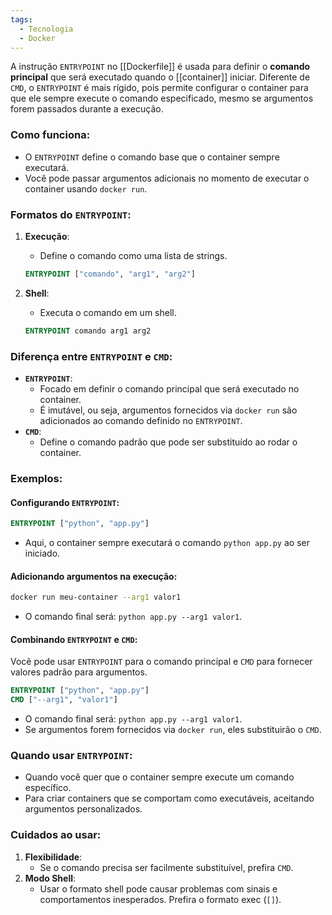 ```yaml
---
tags:
  - Tecnologia
  - Docker
---
```

A instrução `ENTRYPOINT` no [[Dockerfile]] é usada para definir o **comando principal** que será executado quando o [[container]] iniciar. Diferente de `CMD`, o `ENTRYPOINT` é mais rígido, pois permite configurar o container para que ele sempre execute o comando especificado, mesmo se argumentos forem passados durante a execução.

### Como funciona:

- O `ENTRYPOINT` define o comando base que o container sempre executará.
- Você pode passar argumentos adicionais no momento de executar o container usando `docker run`.

### Formatos do `ENTRYPOINT`:

1. **Execução**:
    - Define o comando como uma lista de strings.

    ```Dockerfile
    ENTRYPOINT ["comando", "arg1", "arg2"]
    ```

2. **Shell**:
    - Executa o comando em um shell.

    ```Dockerfile
    ENTRYPOINT comando arg1 arg2
    ```

### Diferença entre `ENTRYPOINT` e `CMD`:

- **`ENTRYPOINT`**:
    - Focado em definir o comando principal que será executado no container.
    - É imutável, ou seja, argumentos fornecidos via `docker run` são adicionados ao comando definido no `ENTRYPOINT`.
- **`CMD`**:
    - Define o comando padrão que pode ser substituído ao rodar o container.

### Exemplos:

#### Configurando `ENTRYPOINT`:

```Dockerfile
ENTRYPOINT ["python", "app.py"]
```

- Aqui, o container sempre executará o comando `python app.py` ao ser iniciado.

#### Adicionando argumentos na execução:

```bash
docker run meu-container --arg1 valor1
```

- O comando final será: `python app.py --arg1 valor1`.

#### Combinando `ENTRYPOINT` e `CMD`:

Você pode usar `ENTRYPOINT` para o comando principal e `CMD` para fornecer valores padrão para argumentos.

```Dockerfile
ENTRYPOINT ["python", "app.py"]
CMD ["--arg1", "valor1"]
```

- O comando final será: `python app.py --arg1 valor1`.
- Se argumentos forem fornecidos via `docker run`, eles substituirão o `CMD`.

### Quando usar `ENTRYPOINT`:

- Quando você quer que o container sempre execute um comando específico.
- Para criar containers que se comportam como executáveis, aceitando argumentos personalizados.


### Cuidados ao usar:

1. **Flexibilidade**:
    - Se o comando precisa ser facilmente substituível, prefira `CMD`.
2. **Modo Shell**:
    - Usar o formato shell pode causar problemas com sinais e comportamentos inesperados. Prefira o formato exec (`[]`).